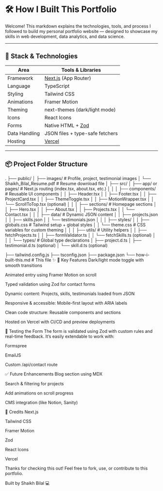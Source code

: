 # 🛠️ How I Built This Portfolio

Welcome! This markdown explains the technologies, tools, and process I followed to build my personal portfolio website — designed to showcase my skills in web development, data analytics, and data science.

---

## 🚀 Stack & Technologies

| Area               | Tools & Libraries                            |
|--------------------|----------------------------------------------|
| Framework          | [Next.js](https://nextjs.org/) (App Router) |
| Language           | TypeScript                                   |
| Styling            | Tailwind CSS                                 |
| Animations         | Framer Motion                                |
| Theming            | next-themes (dark/light mode)                |
| Icons              | React Icons                                  |
| Forms              | Native HTML + [Zod](https://zod.dev/)        |
| Data Handling      | JSON files + type-safe fetchers              |
| Hosting            | [Vercel](https://vercel.com)                 |

---

## 📦 Project Folder Structure
.
├── public/
│   ├── images/                       # Profile, project, testimonial images
│   └── Shaikh_Bilal_Resume.pdf       # Resume download file
│
├── src/
│   ├── app/ or pages/                # Next.js routing (index.tsx, about.tsx, etc.)
│   │
│   ├── components/                   # Reusable UI components
│   │   ├── Header.tsx
│   │   ├── Footer.tsx
│   │   ├── ProjectCard.tsx
│   │   ├── ThemeToggle.tsx
│   │   ├── MotionWrapper.tsx
│   │   └── ScrollToTop.tsx (optional)
│   │
│   ├── sections/                     # Homepage sections
│   │   ├── Hero.tsx
│   │   ├── About.tsx
│   │   ├── Projects.tsx
│   │   └── Contact.tsx
│   │
│   ├── data/                         # Dynamic JSON content
│   │   ├── projects.json
│   │   ├── skills.json
│   │   └── testimonials.json
│   │
│   ├── styles/
│   │   ├── globals.css               # Tailwind setup + global styles
│   │   └── theme.css                 # CSS variables for custom theming
│   │
│   ├── utils/                        # Utility helpers
│   │   ├── fetchProjects.ts
│   │   ├── formValidator.ts
│   │   └── fetchSkills.ts (optional)
│   │
│   └── types/                        # Global type declarations
│       ├── project.d.ts
│       ├── testimonial.d.ts (optional)
│       └── skill.d.ts (optional)

├── tailwind.config.js
├── tsconfig.json
├── package.json
└── how-i-built-this.md              # This file ✨
🧠 Key Features
Dark/light mode toggle with smooth transitions

Animated entry using Framer Motion on scroll

Typed validation using Zod for contact forms

Dynamic content: Projects, skills, testimonials loaded from JSON

Responsive & accessible: Mobile-first layout with ARIA labels

Clean code structure: Reusable components and sections

Hosted on Vercel with CI/CD and preview deployments

🧪 Testing the Form
The form is validated using Zod with custom rules and real-time feedback. It’s easily extendable to work with:

Formspree

EmailJS

Custom /api/contact route

✅ Future Enhancements
Blog section using MDX

Search & filtering for projects

Add animations on scroll progress

CMS integration (like Notion, Sanity)

🙌 Credits
Next.js

Tailwind CSS

Framer Motion

Zod

React Icons

Vercel

Thanks for checking this out!
Feel free to fork, use, or contribute to this portfolio.

Built by Shaikh Bilal 💻
